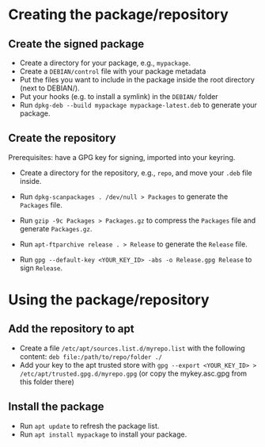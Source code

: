 # Creating the package/repository

## Create the signed package
- Create a directory for your package, e.g., `mypackage`.
- Create a `DEBIAN/control` file with your package metadata
- Put the files you want to include in the package inside the root directory (next to DEBIAN/).
- Put your hooks (e.g. to install a symlink) in the `DEBIAN/` folder
- Run `dpkg-deb --build mypackage mypackage-latest.deb` to generate your package.

## Create the repository
Prerequisites: have a GPG key for signing, imported into your keyring.
- Create a directory for the repository, e.g., `repo`, and move your `.deb` file inside.

- Run `dpkg-scanpackages . /dev/null > Packages` to generate the `Packages` file.
- Run `gzip -9c Packages > Packages.gz` to compress the `Packages` file and generate `Packages.gz`.

- Run `apt-ftparchive release . > Release` to generate the `Release` file.
- Run `gpg --default-key <YOUR_KEY_ID> -abs -o Release.gpg Release` to sign `Release`.

# Using the package/repository

## Add the repository to apt
- Create a file `/etc/apt/sources.list.d/myrepo.list` with the following content: `deb file:/path/to/repo/folder ./`
- Add your key to the apt trusted store with `gpg --export <YOUR_KEY_ID> > /etc/apt/trusted.gpg.d/myrepo.gpg` (or copy the mykey.asc.gpg from this folder there)

## Install the package
- Run `apt update` to refresh the package list.
- Run `apt install mypackage` to install your package.
